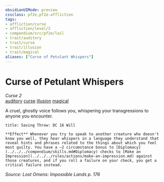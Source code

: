 ```yaml
---
obsidianUIMode: preview
cssclass: pf2e,pf2e-affliction
tags:
- affliction/curse
- affliction/level/2
- compendium/src/pf2e/loil
- trait/auditory
- trait/curse
- trait/illusion
- trait/magical
aliases: ["Curse of Petulant Whispers"]
---
```

# Curse of Petulant Whispers
*Curse 2*  
[auditory](../../../Rules/traits/auditory.md)  [curse](../../../Rules/traits/curse.md)  [illusion](../../../Rules/traits/illusion.md)  [magical](../../../Rules/traits/magical.md)  

A cruel, ghostly voice follows you, whispering your transgressions to anyone you encounter.

```ad-inline-affliction
title: Saving Throw: DC 16 Will

**Effect** Whenever you try to speak to another creature who doesn't know you well, they hear whispers in a language they understand that reveal hints and phrases related to the things about which you feel most guilty. You have a –2 circumstance bonus to [Diplomacy](../../../compendium/skills.md#Diplomacy) checks to [Make an Impression](../../../rules/actions/make-an-impression.md) against those creatures, and if you roll a failure on your check, you get a critical failure instead.
```

*Source: Lost Omens: Impossible Lands p. 176*
